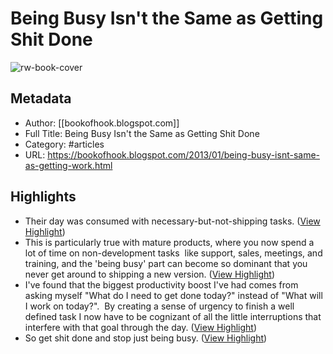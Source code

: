 # Being Busy Isn't the Same as Getting Shit Done

![rw-book-cover](https://readwise-assets.s3.amazonaws.com/static/images/article2.74d541386bbf.png)

## Metadata
- Author: [[bookofhook.blogspot.com]]
- Full Title: Being Busy Isn't the Same as Getting Shit Done
- Category: #articles
- URL: https://bookofhook.blogspot.com/2013/01/being-busy-isnt-same-as-getting-work.html

## Highlights
- Their day was consumed with necessary-but-not-shipping tasks. ([View Highlight](https://read.readwise.io/read/01h3b5t3btch3t51y8byw7agdm))
- This is particularly true with mature products, where you now spend a lot of time on non-development tasks  like support, sales, meetings, and training, and the 'being busy' part can become so dominant that you never get around to shipping a new version. ([View Highlight](https://read.readwise.io/read/01h3b5twfwszcjqn0pz01dr49g))
- I've found that the biggest productivity boost I've had comes from asking myself "What do I need to get done today?" instead of "What will I work on today?".  By creating a sense of urgency to finish a well defined task I now have to be cognizant of all the little interruptions that interfere with that goal through the day. ([View Highlight](https://read.readwise.io/read/01h3b5vdmmcekrtjzj9j1qab4r))
- So get shit done and stop just being busy. ([View Highlight](https://read.readwise.io/read/01h3b5vjctbbj7s1fd1yq3w0c7))
